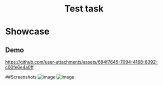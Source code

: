 <p align="center">
  <h1 align="center">Test task</h1>
</p>

# Showcase

  ## Demo
  https://github.com/user-attachments/assets/694f7645-7094-4168-8392-c00fe6e4a0ff

  ##Screenshots
![image](https://github.com/user-attachments/assets/93169dd0-c4cf-4b27-a69b-50a3c0c98dd9)
![image](https://github.com/user-attachments/assets/c4258321-3d00-490f-9746-02f1ed9d1a2c)



